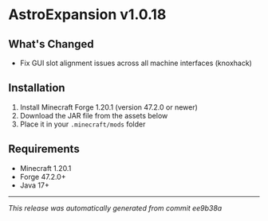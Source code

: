 # AstroExpansion v1.0.18

## What's Changed
- Fix GUI slot alignment issues across all machine interfaces (knoxhack)

## Installation
1. Install Minecraft Forge 1.20.1 (version 47.2.0 or newer)
2. Download the JAR file from the assets below
3. Place it in your `.minecraft/mods` folder

## Requirements
- Minecraft 1.20.1
- Forge 47.2.0+
- Java 17+

---
*This release was automatically generated from commit ee9b38a*
